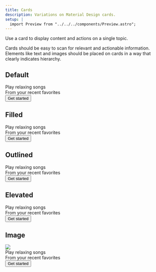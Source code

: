 ```yaml
---
title: Cards
description: Variations on Material Design cards.
setup: |
  import Preview from "../../../components/Preview.astro";
---
```


Use a card to display content and actions on a single topic.

Cards should be easy to scan for relevant and actionable information. Elements like text and images should be placed on cards in a way that clearly indicates hierarchy.

## Default

<Preview>
 <div class="card">
    <div class="title">Play relaxing songs</div>
        <div class="subtitle">From your recent favorites</div>
        <div class="actions">
        <button class="button filled">Get started</button>
    </div>
</div>
</Preview>

## Filled

<Preview>
<div class="card filled">
    <div class="title">Play relaxing songs</div>
        <div class="subtitle">From your recent favorites</div>
        <div class="actions">
        <button class="button filled">Get started</button>
    </div>
</div>
</Preview>

## Outlined

<Preview>
<div class="card outlined">
    <div class="title">Play relaxing songs</div>
    <div class="subtitle">From your recent favorites</div>
    <div class="actions">
        <button class="button filled">Get started</button>
    </div>
</div>
</Preview>

## Elevated

<Preview>
<div class="card elevated">
    <div class="title">Play relaxing songs</div>
    <div class="subtitle">From your recent favorites</div>
    <div class="actions">
        <button class="button filled">Get started</button>
    </div>
</div>
</Preview>

## Image

<Preview>
<div class="card elevated">
    <img src="/assets/demos/transparent.jpg">
    <div class="title">Play relaxing songs</div>
    <div class="subtitle">From your recent favorites</div>
    <div class="actions">
        <button class="button filled">Get started</button>
    </div>
</div>
</Preview>
